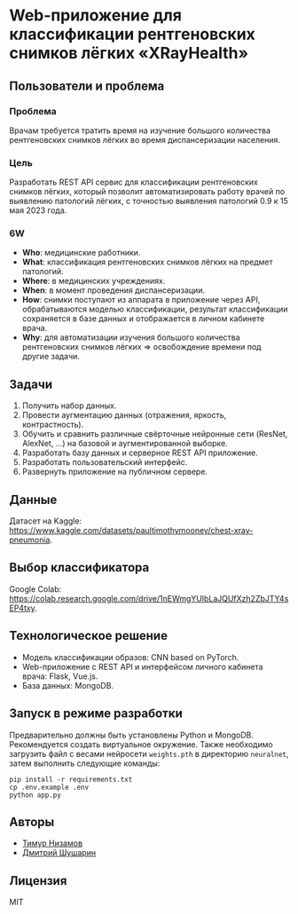 # Web-приложение для классификации рентгеновских снимков лёгких «XRayHealth»

## Пользователи и проблема

### Проблема
Врачам требуется тратить время на изучение большого количества рентгеновских снимков лёгких во время диспансеризации населения.

### Цель
Разработать REST API сервис для классификации рентгеновских снимков лёгких, который позволит автоматизировать работу врачей по выявлению патологий лёгких, с точностью выявления патологий 0.9 к 15 мая 2023 года.

### 6W
* **Who**: медицинские работники.
* **What**: классификация рентгеновских снимков лёгких на предмет патологий.
* **Where**: в медицинских учреждениях.
* **When**: в момент проведения диспансеризации.
* **How**: снимки поступают из аппарата в приложение через API, обрабатываются моделью классификации, результат классификации сохраняется в базе данных и отображается в личном кабинете врача.
* **Why**: для автоматизации изучения большого количества рентгеновских снимков лёгких => освобождение времени под другие задачи.

## Задачи
1. Получить набор данных.
2. Провести аугментацию данных (отражения, яркость, контрастность).
3. Обучить и сравнить различные свёрточные нейронные сети (ResNet, AlexNet, ...) на базовой и аугментированной выборке.
4. Разработать базу данных и серверное REST API приложение.
5. Разработать пользовательский интерфейс.
6. Развернуть приложение на публичном сервере.

## Данные
Датасет на Kaggle: https://www.kaggle.com/datasets/paultimothymooney/chest-xray-pneumonia.

## Выбор классификатора
Google Colab: https://colab.research.google.com/drive/1nEWmgYUlbLaJQUfXzh2ZbJTY4sEP4txy.

## Технологическое решение
* Модель классификации образов: CNN based on PyTorch.
* Web-приложение с REST API и интерфейсом личного кабинета врача: Flask, Vue.js.
* База данных: MongoDB.

## Запуск в режиме разработки

Предварительно должны быть установлены Python и MongoDB. Рекомендуется создать виртуальное окружение. Также необходимо загрузить файл с весами нейросети ```weights.pth``` в директорию ```neuralnet```, затем выполнить следующие команды:

```shell
pip install -r requirements.txt 
cp .env.example .env
python app.py 
```

## Авторы
* [Тимур Низамов](https://github.com/nizamovtimur)
* [Дмитрий Шушарин](https://github.com/Dima2002iq)

## Лицензия
MIT
